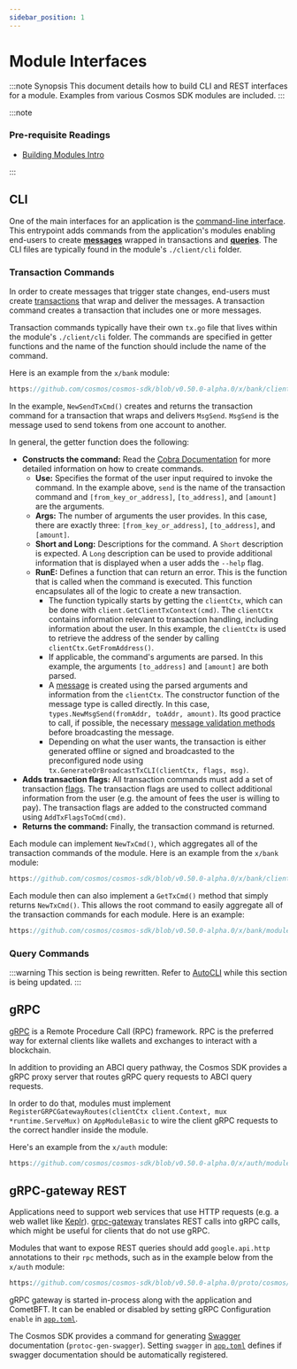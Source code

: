 ```yaml
---
sidebar_position: 1
---
```


# Module Interfaces

:::note Synopsis
This document details how to build CLI and REST interfaces for a module. Examples from various Cosmos SDK modules are included.
:::

:::note

### Pre-requisite Readings

* [Building Modules Intro](./01-intro.md)

:::

## CLI

One of the main interfaces for an application is the [command-line interface](../core/07-cli.md). This entrypoint adds commands from the application's modules enabling end-users to create [**messages**](./02-messages-and-queries.md#messages) wrapped in transactions and [**queries**](./02-messages-and-queries.md#queries). The CLI files are typically found in the module's `./client/cli` folder.

### Transaction Commands

In order to create messages that trigger state changes, end-users must create [transactions](../core/01-transactions.md) that wrap and deliver the messages. A transaction command creates a transaction that includes one or more messages.

Transaction commands typically have their own `tx.go` file that lives within the module's `./client/cli` folder. The commands are specified in getter functions and the name of the function should include the name of the command.

Here is an example from the `x/bank` module:

```go reference
https://github.com/cosmos/cosmos-sdk/blob/v0.50.0-alpha.0/x/bank/client/cli/tx.go#L37-L76
```

In the example, `NewSendTxCmd()` creates and returns the transaction command for a transaction that wraps and delivers `MsgSend`. `MsgSend` is the message used to send tokens from one account to another.

In general, the getter function does the following:

* **Constructs the command:** Read the [Cobra Documentation](https://pkg.go.dev/github.com/spf13/cobra) for more detailed information on how to create commands.
    * **Use:** Specifies the format of the user input required to invoke the command. In the example above, `send` is the name of the transaction command and `[from_key_or_address]`, `[to_address]`, and `[amount]` are the arguments.
    * **Args:** The number of arguments the user provides. In this case, there are exactly three: `[from_key_or_address]`, `[to_address]`, and `[amount]`.
    * **Short and Long:** Descriptions for the command. A `Short` description is expected. A `Long` description can be used to provide additional information that is displayed when a user adds the `--help` flag.
    * **RunE:** Defines a function that can return an error. This is the function that is called when the command is executed. This function encapsulates all of the logic to create a new transaction.
        * The function typically starts by getting the `clientCtx`, which can be done with `client.GetClientTxContext(cmd)`. The `clientCtx` contains information relevant to transaction handling, including information about the user. In this example, the `clientCtx` is used to retrieve the address of the sender by calling `clientCtx.GetFromAddress()`.
        * If applicable, the command's arguments are parsed. In this example, the arguments `[to_address]` and `[amount]` are both parsed.
        * A [message](./02-messages-and-queries.md) is created using the parsed arguments and information from the `clientCtx`. The constructor function of the message type is called directly. In this case, `types.NewMsgSend(fromAddr, toAddr, amount)`. Its good practice to call, if possible, the necessary [message validation methods](../building-modules/03-msg-services.md#Validation) before broadcasting the message.
        * Depending on what the user wants, the transaction is either generated offline or signed and broadcasted to the preconfigured node using `tx.GenerateOrBroadcastTxCLI(clientCtx, flags, msg)`.
* **Adds transaction flags:** All transaction commands must add a set of transaction [flags](#flags). The transaction flags are used to collect additional information from the user (e.g. the amount of fees the user is willing to pay). The transaction flags are added to the constructed command using `AddTxFlagsToCmd(cmd)`.
* **Returns the command:** Finally, the transaction command is returned.

Each module can implement `NewTxCmd()`, which aggregates all of the transaction commands of the module. Here is an example from the `x/bank` module:

```go reference
https://github.com/cosmos/cosmos-sdk/blob/v0.50.0-alpha.0/x/bank/client/cli/tx.go#L20-L35
```

Each module then can also implement a `GetTxCmd()` method that simply returns `NewTxCmd()`. This allows the root command to easily aggregate all of the transaction commands for each module. Here is an example:

```go reference
https://github.com/cosmos/cosmos-sdk/blob/v0.50.0-alpha.0/x/bank/module.go#L84-L86
```

### Query Commands

:::warning
This section is being rewritten. Refer to [AutoCLI](https://docs.cosmos.network/main/building-modules/autocli) while this section is being updated.
:::

<!-- UPDATE THIS TO AUTOCLI
[Queries](./02-messages-and-queries.md#queries) allow users to gather information about the application or network state; they are routed by the application and processed by the module in which they are defined. Query commands typically have their own `query.go` file in the module's `./client/cli` folder. Like transaction commands, they are specified in getter functions. Here is an example of a query command from the `x/auth` module:

```go reference
https://github.com/cosmos/cosmos-sdk/blob/v0.50.0-alpha.0/x/auth/client/cli/query.go#L86-L128
```

In the example, `GetAccountCmd()` creates and returns a query command that returns the state of an account based on the provided account address.

In general, the getter function does the following:

* **Constructs the command:** Read the [Cobra Documentation](https://pkg.go.dev/github.com/spf13/cobra) for more detailed information on how to create commands.
    * **Use:** Specifies the format of the user input required to invoke the command. In the example above, `account` is the name of the query command and `[address]` is the argument.
    * **Args:** The number of arguments the user provides. In this case, there is exactly one: `[address]`.
    * **Short and Long:** Descriptions for the command. A `Short` description is expected. A `Long` description can be used to provide additional information that is displayed when a user adds the `--help` flag.
    * **RunE:** Defines a function that can return an error. This is the function that is called when the command is executed. This function encapsulates all of the logic to create a new query.
        * The function typically starts by getting the `clientCtx`, which can be done with `client.GetClientQueryContext(cmd)`. The `clientCtx` contains information relevant to query handling.
        * If applicable, the command's arguments are parsed. In this example, the argument `[address]` is parsed.
        * A new `queryClient` is initialized using `NewQueryClient(clientCtx)`. The `queryClient` is then used to call the appropriate [query](./02-messages-and-queries.md#grpc-queries).
        * The `clientCtx.PrintProto` method is used to format the `proto.Message` object so that the results can be printed back to the user.
* **Adds query flags:** All query commands must add a set of query [flags](#flags). The query flags are added to the constructed command using `AddQueryFlagsToCmd(cmd)`.
* **Returns the command:** Finally, the query command is returned.

Each module must implement `GetQueryCmd()`, which aggregates all of the query commands of the module. Here is an example from the `x/auth` module:

```go reference
https://github.com/cosmos/cosmos-sdk/blob/v0.50.0-alpha.0/x/auth/client/cli/query.go#L33-L53
```

Each module must also implement the `GetQueryCmd()` method for `AppModuleBasic` that returns the `GetQueryCmd()` function. This allows for the root command to easily aggregate all of the query commands for each module. Here is an example:

```go reference
https://github.com/cosmos/cosmos-sdk/blob/v0.50.0-alpha.0/x/bank/module.go#L84-L87
```

### Flags

[Flags](../core/07-cli.md#flags) allow users to customize commands. `--fees` and `--gas-prices` are examples of flags that allow users to set the [fees](../basics/04-gas-fees.md) and gas prices for their transactions.

Flags that are specific to a module are typically created in a `flags.go` file in the module's `./client/cli` folder. When creating a flag, developers set the value type, the name of the flag, the default value, and a description about the flag. Developers also have the option to mark flags as _required_ so that an error is thrown if the user does not include a value for the flag.

Here is an example that adds the `--from` flag to a command:

```go
cmd.Flags().String(FlagFrom, "", "Name or address of private key with which to sign")
```

In this example, the value of the flag is a `String`, the name of the flag is `from` (the value of the `FlagFrom` constant), the default value of the flag is `""`, and there is a description that will be displayed when a user adds `--help` to the command.

Here is an example that marks the `--from` flag as _required_:

```go
cmd.MarkFlagRequired(FlagFrom)
```

For more detailed information on creating flags, visit the [Cobra Documentation](https://github.com/spf13/cobra).

As mentioned in [transaction commands](#transaction-commands), there is a set of flags that all transaction commands must add. This is done with the `AddTxFlagsToCmd` method defined in the Cosmos SDK's `./client/flags` package.

```go reference
https://github.com/cosmos/cosmos-sdk/blob/v0.50.0-alpha.0/client/flags/flags.go#L108-L138
```

Since `AddTxFlagsToCmd(cmd *cobra.Command)` includes all of the basic flags required for a transaction command, module developers may choose not to add any of their own (specifying arguments instead may often be more appropriate).

Similarly, there is a `AddQueryFlagsToCmd(cmd *cobra.Command)` to add common flags to a module query command.

```go reference
https://github.com/cosmos/cosmos-sdk/blob/v0.50.0-alpha.0/client/flags/flags.go#L95-L106```
-->

## gRPC

[gRPC](https://grpc.io/) is a Remote Procedure Call (RPC) framework. RPC is the preferred way for external clients like wallets and exchanges to interact with a blockchain.

In addition to providing an ABCI query pathway, the Cosmos SDK provides a gRPC proxy server that routes gRPC query requests to ABCI query requests.

In order to do that, modules must implement `RegisterGRPCGatewayRoutes(clientCtx client.Context, mux *runtime.ServeMux)` on `AppModuleBasic` to wire the client gRPC requests to the correct handler inside the module.

Here's an example from the `x/auth` module:

```go reference
https://github.com/cosmos/cosmos-sdk/blob/v0.50.0-alpha.0/x/auth/module.go#L71-L76
```

## gRPC-gateway REST

Applications need to support web services that use HTTP requests (e.g. a web wallet like [Keplr](https://keplr.app)). [grpc-gateway](https://github.com/grpc-ecosystem/grpc-gateway) translates REST calls into gRPC calls, which might be useful for clients that do not use gRPC.

Modules that want to expose REST queries should add `google.api.http` annotations to their `rpc` methods, such as in the example below from the `x/auth` module:

```protobuf reference
https://github.com/cosmos/cosmos-sdk/blob/v0.50.0-alpha.0/proto/cosmos/auth/v1beta1/query.proto#L14-L89
```

gRPC gateway is started in-process along with the application and CometBFT. It can be enabled or disabled by setting gRPC Configuration `enable` in [`app.toml`](../run-node/02-interact-node.md#configuring-the-node-using-apptoml).

The Cosmos SDK provides a command for generating [Swagger](https://swagger.io/) documentation (`protoc-gen-swagger`). Setting `swagger` in [`app.toml`](../run-node/02-interact-node.md#configuring-the-node-using-apptoml) defines if swagger documentation should be automatically registered.

